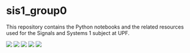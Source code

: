 # sis1_group0

This repository contains the Python notebooks and the related resources used for the Signals and Systems 1 subject at UPF.

![](https://img.shields.io/badge/Lab%200-100%25-success?style=for-the-badge) ![](https://img.shields.io/badge/Lab%201-100%25-success?style=for-the-badge) ![](https://img.shields.io/badge/Lab%202-100%25-success?style=for-the-badge) ![](https://img.shields.io/badge/Lab%203-100%25-success?style=for-the-badge)
![](https://img.shields.io/badge/Lab%204-0%25-inactive?style=for-the-badge)
